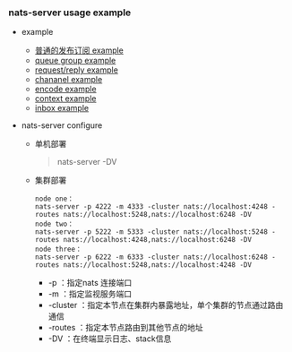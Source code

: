 ### nats-server usage example

* example
    * [普通的发布订阅 example](https://github.com/shabbyboy/nats-example/tree/master/nats-core/subpub/normal)
    * [queue group example](https://github.com/shabbyboy/nats-example/tree/master/nats-core/subpub/queue)
    * [request/reply example](https://github.com/shabbyboy/nats-example/tree/master/nats-core/subpub/req-reply)
    * [chananel example](https://github.com/shabbyboy/nats-example/tree/master/nats-core/subpub/chan)
    * [encode example](https://github.com/shabbyboy/nats-example/tree/master/nats-core/subpub/encode)
    * [context example](https://github.com/shabbyboy/nats-example/tree/master/nats-core/subpub/context)
    * [inbox example](https://github.com/shabbyboy/nats-example/tree/master/nats-core/subpub/inbox)


* nats-server configure

   * 单机部署
        > nats-server -DV
        
   * 集群部署
   
       ```$xslt
       node one：
       nats-server -p 4222 -m 4333 -cluster nats://localhost:4248 -routes nats://localhost:5248,nats://localhost:6248 -DV
       node two：
       nats-server -p 5222 -m 5333 -cluster nats://localhost:5248 -routes nats://localhost:4248,nats://localhost:6248 -DV
       node three：
       nats-server -p 6222 -m 6333 -cluster nats://localhost:6248 -routes nats://localhost:5248,nats://localhost:4248 -DV
        ```
        
        * -p ：指定nats 连接端口
        * -m ：指定监视服务端口
        * -cluster ：指定本节点在集群内暴露地址，单个集群的节点通过路由通信
        * -routes ：指定本节点路由到其他节点的地址
        * -DV ：在终端显示日志、stack信息